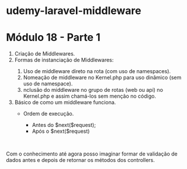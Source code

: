 # udemy-laravel-middleware

<h1>Módulo 18 - Parte 1</h1>
<ol>
    <li>Criação de Middlewares.</li>
    <li>Formas de instanciação de Middlewares:</li>
    <ol>
        <li>Uso de middleware direto na rota (com uso de namespaces).</li>
        <li>Nomeação de middleware no Kernel.php para uso dinâmico (sem uso de namespace).</li>
        <li>nclusão do middleware no grupo de rotas (web ou api) no Kernel.php e assim chamá-los sem menção no código.</li>
    </ol>
    <li>Básico de como um middleware funciona.</li>
    <ul>
        <li>Ordem de execução.</li>
        <ul>
            <li>Antes do $next($request);</li>
            <li>Após o $next($request)</li>
        </ul>
</ol>
<br>
<p>Com o conhecimento até agora posso imaginar formar de validação de dados antes e depois de retornar os métodos dos controllers.<p>
